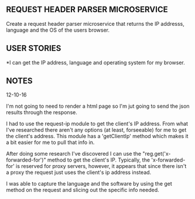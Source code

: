 REQUEST HEADER PARSER MICROSERVICE
----------------------------------
Create a request header parser microservice that returns the IP addresss, 
language and the OS of the users browser.

USER STORIES
------------
*I can get the IP address, language and operating system for my browser.

NOTES
-----

12-10-16

I'm not going to need to render a html page so I'm jut going to send the json 
results through the response.

I had to use the request-ip module to get the client's IP address.  From what
I've researched there aren't any options (at least, forseeable) for me to get 
the client's address.  This module has a 'getClientIp' method which makes it a 
bit easier for me to pull that info in.

After doing some research I've discovered I can use the 
"reg.get('x-forwarded-for')" method to get the client's IP.  Typically, the 
'x-forwarded-for' is reserved for proxy servers, however, it appears that since
there isn't a proxy the request just uses the client's ip address instead.

I was able to capture the language and the software by using the get method on
the request and slicing out the specific info needed.